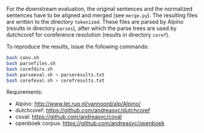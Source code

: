 
For the downstream evaluation, the original sentences and the normalized sentences have to be aligned and merged (see `merge.py`).
The resulting files are written to the directory `tokenized`. These files are parsed by Alpino (results in directory `parses`), after which the parse trees are used by dutchcoref for coreference resolution (results in directory `coref`).

To reproduce the results, issue the following commands:

```bash
bash conv.sh
bash parsefiles.sh
bash corefdirs.sh
bash parseeval.sh > parseresults.txt
bash corefeval.sh > corefresults.txt
```

Requirements:

- Alpino: http://www.let.rug.nl/vannoord/alp/Alpino/
- dutchcoref: https://github.com/andreasvc/dutchcoref
- coval: https://github.com/andreasvc/coval
- openboek corpus: https://github.com/andreasvc/openboek
